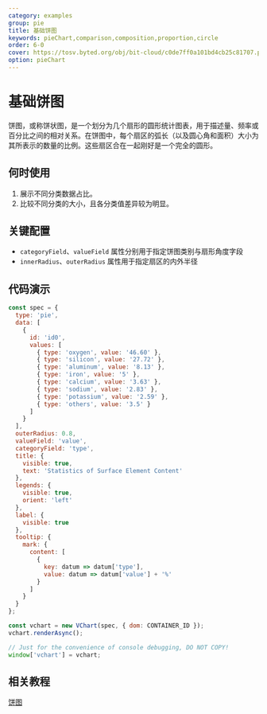 ```yaml
---
category: examples
group: pie
title: 基础饼图
keywords: pieChart,comparison,composition,proportion,circle
order: 6-0
cover: https://tosv.byted.org/obj/bit-cloud/c0de7ff0a101bd4cb25c81707.png
option: pieChart
---
```


# 基础饼图

饼图，或称饼状图，是一个划分为几个扇形的圆形统计图表，用于描述量、频率或百分比之间的相对关系。在饼图中，每个扇区的弧长（以及圆心角和面积）大小为其所表示的数量的比例。这些扇区合在一起刚好是一个完全的圆形。

## 何时使用

1. 展示不同分类数据占比。
2. 比较不同分类的大小，且各分类值差异较为明显。

## 关键配置

- `categoryField`、`valueField` 属性分别用于指定饼图类别与扇形角度字段
- `innerRadius`、`outerRadius` 属性用于指定扇区的内外半径

## 代码演示

```javascript livedemo
const spec = {
  type: 'pie',
  data: [
    {
      id: 'id0',
      values: [
        { type: 'oxygen', value: '46.60' },
        { type: 'silicon', value: '27.72' },
        { type: 'aluminum', value: '8.13' },
        { type: 'iron', value: '5' },
        { type: 'calcium', value: '3.63' },
        { type: 'sodium', value: '2.83' },
        { type: 'potassium', value: '2.59' },
        { type: 'others', value: '3.5' }
      ]
    }
  ],
  outerRadius: 0.8,
  valueField: 'value',
  categoryField: 'type',
  title: {
    visible: true,
    text: 'Statistics of Surface Element Content'
  },
  legends: {
    visible: true,
    orient: 'left'
  },
  label: {
    visible: true
  },
  tooltip: {
    mark: {
      content: [
        {
          key: datum => datum['type'],
          value: datum => datum['value'] + '%'
        }
      ]
    }
  }
};

const vchart = new VChart(spec, { dom: CONTAINER_ID });
vchart.renderAsync();

// Just for the convenience of console debugging, DO NOT COPY!
window['vchart'] = vchart;
```

## 相关教程

[饼图](link)

